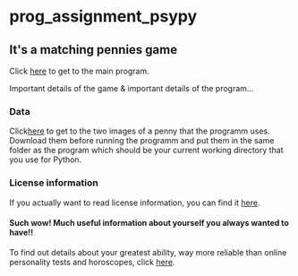 # prog_assignment_psypy

## It's a matching pennies game
Click [here](https://github.com/MaxHe-Ho/prog_assignment_psypy/blob/master/assignment_psychopy.py) to get to the main program.

Important details of the game & important details of the program...

### Data
Click[here](https://github.com/MaxHe-Ho/prog_assignment_psypy/tree/master/data) to get to the two images of a penny that the programm uses. Download them before running the programm and put them in the same folder as the program which should be your current working directory that you use for Python.

### License information
If you actually want to read license information, you can find it [here](https://github.com/MaxHe-Ho/prog_assignment_psypy/blob/master/LICENSE).

#### Such wow! Much useful information about yourself you always wanted to have!!
To find out details about your greatest ability, way more reliable than online personality tests and horoscopes, click [here](https://en.wikipedia.org/wiki/Procrastination). 
